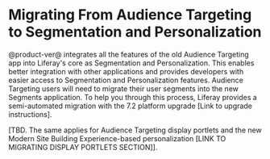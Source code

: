 # Migrating From Audience Targeting to Segmentation and Personalization

@product-ver@ integrates all the features of the old Audience Targeting app 
into Liferay's core as Segmentation and Personalization. This enables better 
integration with other applications and provides developers with easier access 
to Segmentation and Personalization features. Audience Targeting users will need to migrate their user segments into the new Segments application. To help you through this process, Liferay provides a semi-automated migration with the 7.2 platform upgrade [Link to upgrade instructions].

[TBD. The same applies for Audience Targeting display portlets and the new Modern Site Building Experience-based personalization [LINK TO MIGRATING DISPLAY PORTLETS SECTION]]. 
